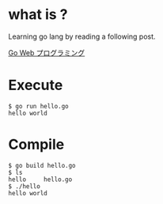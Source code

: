 # what is ?
Learning go lang by reading a following post.

[Go Web プログラミング](https://astaxie.gitbooks.io/build-web-application-with-golang/content/ja/)

# Execute

```
$ go run hello.go
hello world
```

# Compile

```
$ go build hello.go
$ ls
hello     hello.go
$ ./hello
hello world
```

